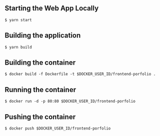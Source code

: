 ## Starting the Web App Locally
` $ yarn start `

## Building the application
` $ yarn build `

## Building the container
` $ docker build -f Dockerfile -t $DOCKER_USER_ID/frontend-porfolio . `

## Running the container
` $ docker run -d -p 80:80 $DOCKER_USER_ID/frontend-porfolio `

## Pushing the container
` $ docker push $DOCKER_USER_ID/frontend-porfolio `